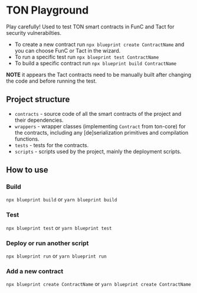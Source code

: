 # TON Playground

Play carefully! Used to test TON smart contracts in FunC and Tact for security vulnerabilties.

- To create a new contract run `npx blueprint create ContractName` and you can choose FunC or Tact in the wizard.
- To run a specific test run `npx blueprint test ContractName` 
- To build a specific contract run `npx blueprint build ContractName`

**NOTE** it appears the Tact contracts need to be manually built after changing the code and before running the test.

## Project structure

-   `contracts` - source code of all the smart contracts of the project and their dependencies.
-   `wrappers` - wrapper classes (implementing `Contract` from ton-core) for the contracts, including any [de]serialization primitives and compilation functions.
-   `tests` - tests for the contracts.
-   `scripts` - scripts used by the project, mainly the deployment scripts.

## How to use

### Build

`npx blueprint build` or `yarn blueprint build`

### Test

`npx blueprint test` or `yarn blueprint test`

### Deploy or run another script

`npx blueprint run` or `yarn blueprint run`

### Add a new contract

`npx blueprint create ContractName` or `yarn blueprint create ContractName`
